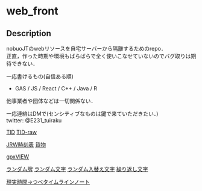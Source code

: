 # web_front

## Description

nobuoJTのwebリソースを自宅サーバーから隔離するためのrepo．  
正直，作った時期や環境もばらばらで全く使いこなせていないのでバグ取りは期待できない．  

一応書けるもの(自信ある順)  
  -  GAS / JS / React / C++ / Java / R   

他事業者や団体などは一切関係ない．  

一応連絡はDMで(センシティブなものは鍵で来ていただきたい．)  
twitter: @E231_tuiraku  

[TID](https://nobuojt.github.io/web_front/TID/index.html)
[TID-raw](https://nobuojt.github.io/web_front/getMetroTIDraw.html)

[JRW時刻表](https://nobuojt.github.io/web_front/timetableRef_JRwest.html)
[貨物](https://nobuojt.github.io/web_front/jrf_timetable2024.htm)

[gpxVIEW](https://nobuojt.github.io/web_front/gpx_readwrite/index.html)

[ランダム牌](https://nobuojt.github.io/web_front/string系/random_maj.html)
[ランダム文字](https://nobuojt.github.io/web_front/string系/random_str.html?str=ｾｲｱｯ!)
[ランダム入替え文字](https://nobuojt.github.io/web_front/string系/random_str_line.html?str=ｾｲｱｯ!)
[繰り返し文字](https://nobuojt.github.io/web_front/string系/str_repeat.html?str=ｾｲｱｯ!)

[現実時間→つべタイムラインノート](https://nobuojt.github.io/web_front/BF4.html)
